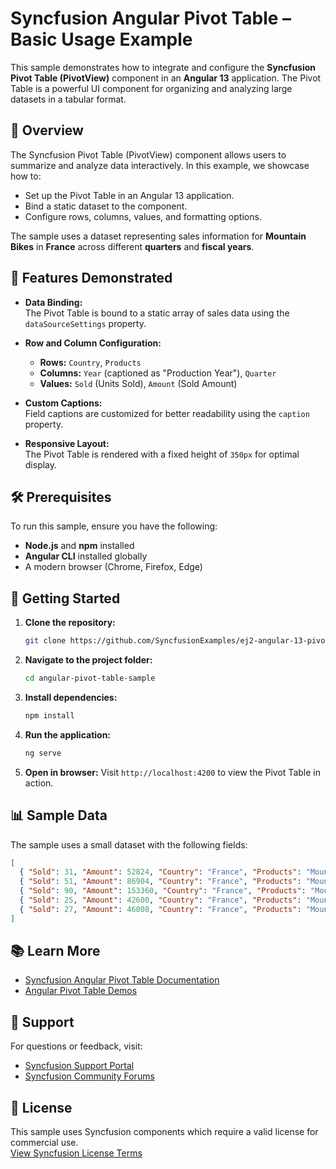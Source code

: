 
# Syncfusion Angular Pivot Table – Basic Usage Example

This sample demonstrates how to integrate and configure the **Syncfusion Pivot Table (PivotView)** component in an **Angular 13** application. The Pivot Table is a powerful UI component for organizing and analyzing large datasets in a tabular format.

## 📖 Overview

The Syncfusion Pivot Table (PivotView) component allows users to summarize and analyze data interactively. In this example, we showcase how to:

- Set up the Pivot Table in an Angular 13 application.
- Bind a static dataset to the component.
- Configure rows, columns, values, and formatting options.

The sample uses a dataset representing sales information for **Mountain Bikes** in **France** across different **quarters** and **fiscal years**.

## 🧩 Features Demonstrated

- **Data Binding:**  
  The Pivot Table is bound to a static array of sales data using the `dataSourceSettings` property.

- **Row and Column Configuration:**  
  - **Rows:** `Country`, `Products`  
  - **Columns:** `Year` (captioned as "Production Year"), `Quarter`  
  - **Values:** `Sold` (Units Sold), `Amount` (Sold Amount)

- **Custom Captions:**  
  Field captions are customized for better readability using the `caption` property.

- **Responsive Layout:**  
  The Pivot Table is rendered with a fixed height of `350px` for optimal display.

## 🛠 Prerequisites

To run this sample, ensure you have the following:

- **Node.js** and **npm** installed
- **Angular CLI** installed globally
- A modern browser (Chrome, Firefox, Edge)

## 🚀 Getting Started

1. **Clone the repository:**
   ```bash
   git clone https://github.com/SyncfusionExamples/ej2-angular-13-pivot-table
   ```

2. **Navigate to the project folder:**
   ```bash
   cd angular-pivot-table-sample
   ```

3. **Install dependencies:**
   ```bash
   npm install
   ```

4. **Run the application:**
   ```bash
   ng serve
   ```

5. **Open in browser:**
   Visit `http://localhost:4200` to view the Pivot Table in action.

## 📊 Sample Data

The sample uses a small dataset with the following fields:

```json
[
  { "Sold": 31, "Amount": 52824, "Country": "France", "Products": "Mountain Bikes", "Year": "FY 2015", "Quarter": "Q1" },
  { "Sold": 51, "Amount": 86904, "Country": "France", "Products": "Mountain Bikes", "Year": "FY 2015", "Quarter": "Q2" },
  { "Sold": 90, "Amount": 153360, "Country": "France", "Products": "Mountain Bikes", "Year": "FY 2015", "Quarter": "Q3" },
  { "Sold": 25, "Amount": 42600, "Country": "France", "Products": "Mountain Bikes", "Year": "FY 2015", "Quarter": "Q4" },
  { "Sold": 27, "Amount": 46008, "Country": "France", "Products": "Mountain Bikes", "Year": "FY 2016", "Quarter": "Q1" }
]
```

## 📚 Learn More

- [Syncfusion Angular Pivot Table Documentation](https://ej2.syncfusion.com/angular/documentation/pivotview/getting-started/)
- [Angular Pivot Table Demos](https://ej2.syncfusion.com/angular/demos/#/material3/pivot-table/overview)

## 💬 Support

For questions or feedback, visit:

- [Syncfusion Support Portal](https://support.syncfusion.com)
- [Syncfusion Community Forums](https://www.syncfusion.com/forums)

## 📜 License

This sample uses Syncfusion components which require a valid license for commercial use.  
[View Syncfusion License Terms](https://www.syncfusion.com/license/studio/22.2.5/syncfusion_essential_studio_eula.pdf)
